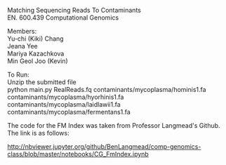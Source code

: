 Matching Sequencing Reads To Contaminants  
EN. 600.439 Computational Genomics  


Members:  
Yu-chi (Kiki) Chang  
Jeana Yee  
Mariya Kazachkova  
Min Geol Joo (Kevin)  


To Run:  
Unzip the submitted file  
python main.py RealReads.fq contaminants/mycoplasma/hominis1.fa contaminants/mycoplasma/hyorhinis1.fa contaminants/mycoplasma/laidlawii1.fa contaminants/mycoplasma/fermentans1.fa

The code for the FM Index was taken from Professor Langmead's Github. The link is as follows:  

http://nbviewer.jupyter.org/github/BenLangmead/comp-genomics-class/blob/master/notebooks/CG_FmIndex.ipynb


